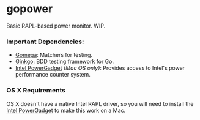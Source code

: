 # gopower

Basic RAPL-based power monitor. WIP.

### Important Dependencies:
* [Gomega](https://github.com/onsi/gomega): Matchers for testing.
* [Ginkgo](https://github.com/onsi/ginkgo): BDD testing framework for Go.
* [Intel PowerGadget](https://www.intel.com/content/www/us/en/developer/articles/tool/power-gadget.html) *(Mac OS only)*: Provides access to Intel's power performance counter system.

### OS X Requirements

OS X doesn't have a native Intel RAPL driver, so you will need to install the [Intel PowerGadget](https://www.intel.com/content/www/us/en/developer/articles/tool/power-gadget.html) to make this work on a Mac.
